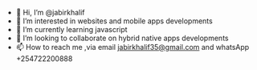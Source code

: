 - 👋 Hi, I’m @jabirkhalif
- 👀 I’m interested in websites and mobile apps developments 
- 🌱 I’m currently learning javascript 
- 💞️ I’m looking to collaborate on hybrid native apps developments
- 📫 How to reach me ,via email jabirkhalif35@gmail.com and whatsApp +254722200888

<!---
jabirkhalif/jabirkhalif is a ✨ special ✨ repository because its `README.md` (this file) appears on your GitHub profile.
You can click the Preview link to take a look at your changes.
--->
